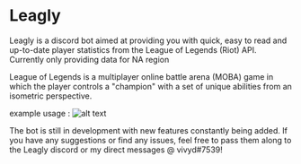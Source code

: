 # Leagly
Leagly is a discord bot aimed at providing you with quick, easy to read and up-to-date player statistics from the League of Legends (Riot) API. Currently only providing data for NA region

League of Legends is a multiplayer online battle arena (MOBA) game in which the player controls a "champion" with a set of unique abilities from an isometric perspective.

example usage : 
![alt text](https://imgur.com/PLCuGRj.png "lastmatch")


The bot is still in development with new features constantly being added. If you have any suggestions or find any issues, feel free to pass them along to the Leagly discord or my direct messages @ vivyd#7539!
